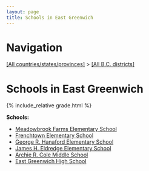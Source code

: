 ```yaml
---
layout: page
title: Schools in East Greenwich
---
```

# Navigation

[[All countries/states/provinces]](../..) > [[All B.C. districts]](..)

# Schools in East Greenwich

{% include_relative grade.html %}

**Schools:**

- [Meadowbrook Farms Elementary School](Meadowbrook_Farms_Elementary_School.md)
- [Frenchtown Elementary School](Frenchtown_Elementary_School.md)
- [George R. Hanaford Elementary School](George_R._Hanaford_Elementary_School.md)
- [James H. Eldredge Elementary School](James_H._Eldredge_Elementary_School.md)
- [Archie R. Cole Middle School](Archie_R._Cole_Middle_School.md)
- [East Greenwich High School](East_Greenwich_High_School.md)
